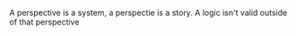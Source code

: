 A perspective is a system, a perspectie is a story. A logic isn't valid outside of that perspective
